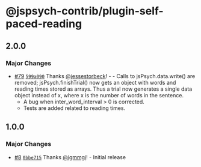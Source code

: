 # @jspsych-contrib/plugin-self-paced-reading

## 2.0.0

### Major Changes

- [#79](https://github.com/jspsych/jspsych-contrib/pull/79) [`599a090`](https://github.com/jspsych/jspsych-contrib/commit/599a09023c0f481c75b2af931c5646a58a1136cd) Thanks [@jessestorbeck](https://github.com/jessestorbeck)! - - Calls to jsPsych.data.write() are removed; jsPsych.finishTrial() now gets an object with words and reading times stored as arrays. Thus a trial now generates a single data object instead of x, where x is the number of words in the sentence.
  - A bug when inter_word_interval > 0 is corrected.
  - Tests are added related to reading times.

## 1.0.0

### Major Changes

- [#8](https://github.com/jspsych/jspsych-contrib/pull/8) [`0bbe715`](https://github.com/jspsych/jspsych-contrib/commit/0bbe7151c120a4b29a707f607bcd4b1e0ccd79cf) Thanks [@igmmgi](https://github.com/igmmgi)! - Initial release
